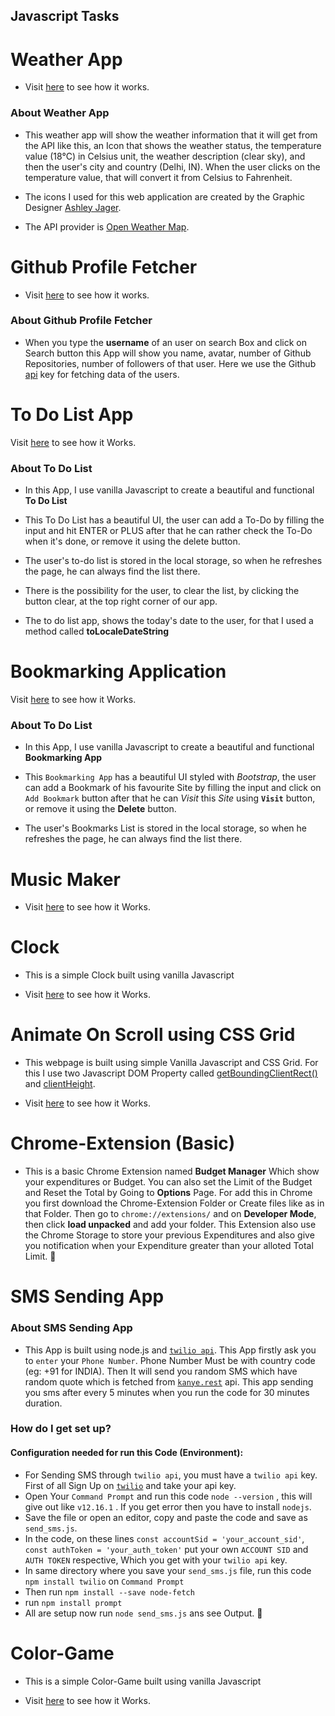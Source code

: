 ## Javascript Tasks

# Weather App #

* Visit [here](https://nil1729.github.io/Javascript/Weather-App) to see how it works.

### About Weather App ###

* This weather app will show the weather information that it will get from the API like this, an Icon that shows the weather status, the temperature value (18°C) in Celsius unit, the weather description (clear sky), and then the user's city and country (Delhi, IN). When the user clicks on the temperature value, that will convert it from Celsius to Fahrenheit.

* The icons I used for this web application are created by the Graphic Designer [Ashley Jager](https://github.com/manifestinteractive/weather-underground-icons).

* The API provider is [Open Weather Map](http://www.OpenWeatherMap.org).

# Github Profile Fetcher #

* Visit [here](https://nil1729.github.io/Javascript/Github-Profile-Fetcher/) to see how it works.

### About Github Profile Fetcher ###

*  When you type the **username** of an user on search Box and click on Search button this App will show you name, avatar, number of Github Repositories, number of followers of that user. Here we use the Github [api](https://api.github.com/users) key for fetching data of the users.


# To Do List App #

Visit [here](https://nil1729.github.io/Javascript/To-Do-List/) to see how it Works.

### About To Do List ###

* In this App, I use vanilla Javascript to create a beautiful and functional **To Do List**

* This To Do List has a beautiful UI, the user can add a To-Do by filling the input and hit ENTER or PLUS after that he can rather check the To-Do when it's done, or remove it using the delete button.

* The user's to-do list is stored in the local storage, so when he refreshes the page, he can always find the list there.

* There is the possibility for the user, to clear the list, by clicking the button clear, at the top right corner of our app.

* The to do list app, shows the today's date to the user, for that I used a method called **toLocaleDateString**

# Bookmarking Application #

Visit [here](https://nil1729.github.io/Javascript/bookmarking-app/) to see how it Works.

### About To Do List ###

* In this App, I use vanilla Javascript to create a beautiful and functional **Bookmarking App**

* This `Bookmarking App` has a beautiful UI styled with *Bootstrap*, the user can add a Bookmark of his favourite Site by filling the input and click on `Add Bookmark` button after that he can *Visit* this *Site* using **`Visit`** button, or remove it using the **Delete** button.

* The user's Bookmarks List is stored in the local storage, so when he refreshes the page, he can always find the list there.

# Music Maker #

* Visit [here](https://nil1729.github.io/Javascript/Music-Maker/) to see how it Works.

# Clock #

* This is a simple Clock built using vanilla Javascript

* Visit [here](https://nil1729.github.io/Javascript/Clock/) to see how it Works.


# Animate On Scroll using CSS Grid #

* This webpage is built using simple Vanilla Javascript and CSS Grid. For this I use two Javascript DOM Property called [getBoundingClientRect()](https://www.w3schools.com/jsref/met_element_getboundingclientrect.asp) and [clientHeight](https://www.w3schools.com/jsref/prop_element_clientheight.asp).

* Visit [here](https://nil1729.github.io/Javascript/Animation-On-Scroll-Vanilla-JavaScript/) to see how it Works.

# Chrome-Extension (Basic) #

* This is a basic Chrome Extension named **Budget Manager** Which show your expenditures or Budget. You can also set the Limit of the Budget and Reset the Total by Going to **Options** Page. For add this in Chrome you first download the Chrome-Extension Folder or Create files like as in that Folder. Then go to `chrome://extensions/` and on **Developer Mode**, then click **load unpacked** and add your folder. This Extension also use the Chrome Storage to store your previous Expenditures and also give you notification when your Expenditure greater than your alloted Total Limit. :memo:

# SMS Sending App #

### About SMS Sending App ###
* This App is built using node.js and [`twilio api`](https://www.twilio.com/). This App firstly ask you to `enter` your `Phone Number`. Phone Number Must be with country code (eg: +91 for INDIA). Then It will send you random SMS which have random quote which is fetched from [`kanye.rest`](https://kanye.rest/) api. This app sending you sms after every 5 minutes when you run the code for 30 minutes duration.

### How do I get set up? ###

#### Configuration needed for run this Code (Environment): 

* For Sending SMS through `twilio api`, you must have a `twilio api` key. First of all Sign Up on [`twilio`](https://www.twilio.com/) and take your api key. 
* Open Your `Command Prompt` and run this code `node --version` , this will give out like `v12.16.1` . If you get error then you have to install `nodejs`.
* Save the file or open an editor, copy and paste the code and save as `send_sms.js`.
* In the code, on these lines `const accountSid = 'your_account_sid'`, `const authToken = 'your_auth_token'` put your own `ACCOUNT SID` and `AUTH TOKEN` respective, Which you get with your `twilio api` key.   
* In same directory where you save your `send_sms.js` file, run this code `npm install twilio` on `Command Prompt`
* Then run `npm install --save node-fetch`
* run `npm install prompt`
* All are setup now run `node send_sms.js` ans see Output. :email:

# Color-Game #

* This is a simple Color-Game built using vanilla Javascript

* Visit [here](https://nil1729.github.io/Javascript/Color-Game/) to see how it Works.
